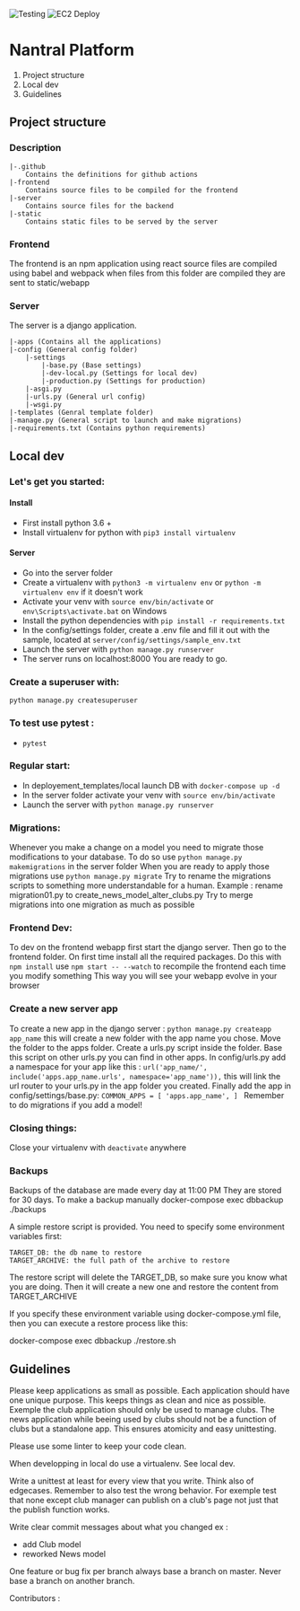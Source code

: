 ![Testing](https://github.com/RobinetFox/nantralPlatform/workflows/Testing/badge.svg?branch=master)
![EC2 Deploy](https://github.com/RobinetFox/nantralPlatform/workflows/EC2%20Deploy/badge.svg)
# Nantral Platform

1. Project structure
2. Local dev
3. Guidelines

## Project structure
### Description
```
|-.github 
    Contains the definitions for github actions
|-frontend
    Contains source files to be compiled for the frontend
|-server
    Contains source files for the backend
|-static
    Contains static files to be served by the server
 ```

### Frontend
The frontend is an npm application using react
source files are compiled using babel and webpack
when files from this folder are compiled they are sent
to static/webapp

### Server
The server is a django application.
```
|-apps (Contains all the applications)
|-config (General config folder)
    |-settings
        |-base.py (Base settings)
        |-dev-local.py (Settings for local dev)
        |-production.py (Settings for production)
    |-asgi.py
    |-urls.py (General url config)
    |-wsgi.py
|-templates (Genral template folder)
|-manage.py (General script to launch and make migrations)
|-requirements.txt (Contains python requirements)
```
## Local dev

### Let's get you started:
#### Install
- First install python 3.6 +
- Install virtualenv for python with `pip3 install virtualenv`

#### Server
- Go into the server folder
- Create a virtualenv with `python3 -m virtualenv env` or `python -m virtualenv env` if it doesn't work
- Activate your venv with `source env/bin/activate` or `env\Scripts\activate.bat` on Windows
- Install the python dependencies with `pip install -r requirements.txt`
- In the config/settings folder, create a .env file and fill it out with the sample, located at `server/config/settings/sample_env.txt`
- Launch the server with `python manage.py runserver`
- The server runs on localhost:8000
You are ready to go.
### Create a superuser with:
`python manage.py createsuperuser`

### To test use pytest :
- ```pytest```

### Regular start:
- In deployement_templates/local launch DB with `docker-compose up -d`
- In the server folder activate your venv with `source env/bin/activate`
- Launch the server with `python manage.py runserver`

### Migrations:
Whenever you make a change on a model you need to migrate those modifications
to your database.
To do so use `python manage.py makemigrations` in the server folder
When you are ready to apply those migrations use `python manage.py migrate`
Try to rename the migrations scripts to something more understandable for a human.
Example : rename migration01.py to create_news_model_alter_clubs.py
Try to merge migrations into one migration as much as possible

### Frontend Dev:
To dev on the frontend webapp first start the django server.
Then go to the frontend folder.
On first time install all the required packages. Do this with `npm install`
use `npm start -- --watch` to recompile the frontend each time you modify something
This way you will see your webapp evolve in your browser
 
### Create a new server app

To create a new app in the django server :
`python manage.py createapp app_name`
this will create a new folder with the app name you chose.
Move the folder to the apps folder.
Create a urls.py script inside the folder. Base this script on other urls.py you can find in other apps.
In config/urls.py add a namespace for your app like this :
`url('app_name/', include('apps.app_name.urls', namespace='app_name')),`
this will link the url router to your urls.py in the app folder you created.
Finally add the app in config/settings/base.py:
`COMMON_APPS = [
    'apps.app_name',
 ]
`
Remember to do migrations if you add a model!
### Closing things:
Close your virtualenv with `deactivate` anywhere

### Backups

Backups of the database are made every day at 11:00 PM
They are stored for 30 days.
To make a backup manually 
docker-compose exec dbbackup ./backups

A simple restore script is provided. You need to specify some environment variables first:

    TARGET_DB: the db name to restore
    TARGET_ARCHIVE: the full path of the archive to restore

The restore script will delete the TARGET_DB, so make sure you know what you are doing. Then it will create a new one and restore the content from TARGET_ARCHIVE

If you specify these environment variable using docker-compose.yml file, then you can execute a restore process like this:

docker-compose exec dbbackup ./restore.sh


## Guidelines

Please keep applications as small as possible.
Each application should have one unique purpose.
This keeps things as clean and nice as possible.
Exemple the club application should only be used to
manage clubs. The news application while beeing used
by clubs should not be a function of clubs but a standalone
app.  This ensures atomicity and easy unittesting.

Please use some linter to keep your code clean.

When developping in local do use a virtualenv. See local dev.

Write a unittest at least for every view that you write. Think also of edgecases.
Remember to also test the wrong behavior. For exemple test that none except 
club manager can publish on a club's page not just that the publish function works.

Write clear commit messages about what you changed ex :
+ add Club model
+ reworked News model

One feature or bug fix per branch always base a branch on master.
Never base a branch on another branch.


Contributors :
    


